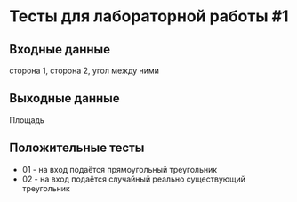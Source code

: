 # Тесты для лабораторной работы \#1

## Входные данные
сторона 1, сторона 2, угол между ними 
  
## Выходные данные
Площадь

## Положительные тесты
- 01 - на вход подаётся прямоугольный треугольник
- 02 - на вход подаётся случайный реально существующий треугольник